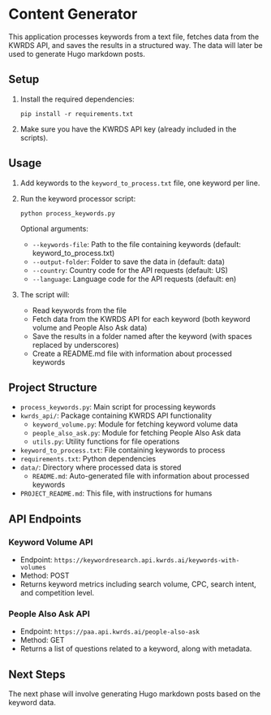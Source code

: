 # Content Generator

This application processes keywords from a text file, fetches data from the KWRDS API, and saves the results in a structured way. The data will later be used to generate Hugo markdown posts.

## Setup

1. Install the required dependencies:
   ```
   pip install -r requirements.txt
   ```

2. Make sure you have the KWRDS API key (already included in the scripts).

## Usage

1. Add keywords to the `keyword_to_process.txt` file, one keyword per line.

2. Run the keyword processor script:
   ```
   python process_keywords.py
   ```

   Optional arguments:
   - `--keywords-file`: Path to the file containing keywords (default: keyword_to_process.txt)
   - `--output-folder`: Folder to save the data in (default: data)
   - `--country`: Country code for the API requests (default: US)
   - `--language`: Language code for the API requests (default: en)

3. The script will:
   - Read keywords from the file
   - Fetch data from the KWRDS API for each keyword (both keyword volume and People Also Ask data)
   - Save the results in a folder named after the keyword (with spaces replaced by underscores)
   - Create a README.md file with information about processed keywords

## Project Structure

- `process_keywords.py`: Main script for processing keywords
- `kwrds_api/`: Package containing KWRDS API functionality
  - `keyword_volume.py`: Module for fetching keyword volume data
  - `people_also_ask.py`: Module for fetching People Also Ask data
  - `utils.py`: Utility functions for file operations
- `keyword_to_process.txt`: File containing keywords to process
- `requirements.txt`: Python dependencies
- `data/`: Directory where processed data is stored
  - `README.md`: Auto-generated file with information about processed keywords
- `PROJECT_README.md`: This file, with instructions for humans

## API Endpoints

### Keyword Volume API
- Endpoint: `https://keywordresearch.api.kwrds.ai/keywords-with-volumes`
- Method: POST
- Returns keyword metrics including search volume, CPC, search intent, and competition level.

### People Also Ask API
- Endpoint: `https://paa.api.kwrds.ai/people-also-ask`
- Method: GET
- Returns a list of questions related to a keyword, along with metadata.

## Next Steps

The next phase will involve generating Hugo markdown posts based on the keyword data. 